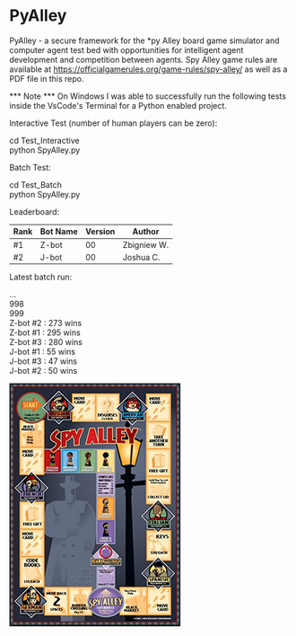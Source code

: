 # PyAlley
PyAlley - a secure framework for the *py Alley board game simulator and computer agent test bed with opportunities  for intelligent agent development and competition between agents. Spy Alley game rules are available at https://officialgamerules.org/game-rules/spy-alley/ as well as a PDF file in this repo.

*** Note *** On Windows I was able to successfully run the following tests inside the VsCode's Terminal for a Python enabled project.

Interactive Test (number of human players can be zero):

cd Test_Interactive  
python SpyAlley.py

Batch Test:

cd Test_Batch  
python SpyAlley.py

Leaderboard:

|     Rank      |    Bot Name   |   Version    |   Author     |
| ------------- | ------------- |------------- |------------- |
|      #1       |     Z-bot     |      00      | Zbigniew W.  |
|      #2       |     J-bot     |      00      |  Joshua C.   |

Latest batch run:

...  
998  
999  
Z-bot #2 : 273 wins  
Z-bot #1 : 295 wins  
Z-bot #3 : 280 wins  
J-bot #1 : 55 wins  
J-bot #3 : 47 wins  
J-bot #2 : 50 wins  

![Spy Alley](SpyAlleyBoard.png?raw=true "Spy Alley Board")
